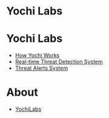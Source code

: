 # Yochi Labs

# Yochi Labs
* [How Yochi Works](./HowYochiWorks.md)
* [Real-time Threat Detection System](./ThreatDetectionSystem.md)
* [Threat Alerts System](./ThreatAlertsSystem.md)

# About

- [YochiLabs](./WhoIsYoChiLabs.md)